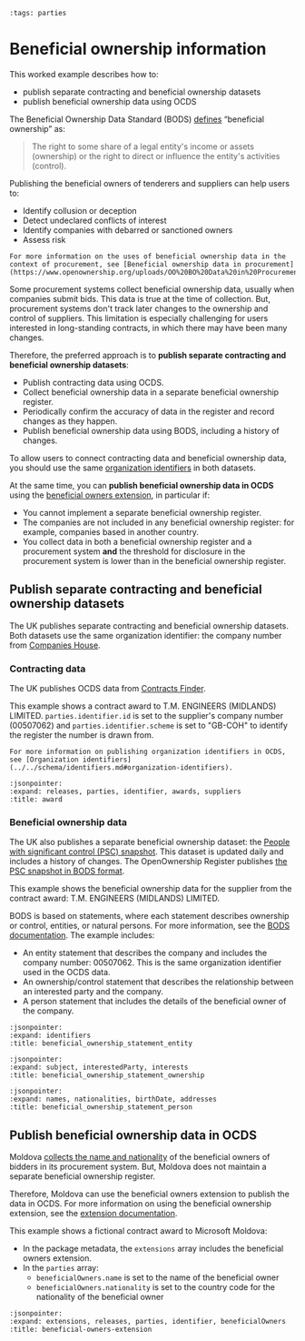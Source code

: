 ```{workedexample} Beneficial ownership information
:tags: parties
```

# Beneficial ownership information

This worked example describes how to:

* publish separate contracting and beneficial ownership datasets
* publish beneficial ownership data using OCDS

The Beneficial Ownership Data Standard (BODS) [defines](https://standard.openownership.org/en/0.2.0/primer/whatisbo.html) “beneficial ownership” as:

> The right to some share of a legal entity's income or assets (ownership) or the right to direct or influence the entity's activities (control).

Publishing the beneficial owners of tenderers and suppliers can help users to:

* Identify collusion or deception
* Detect undeclared conflicts of interest
* Identify companies with debarred or sanctioned owners
* Assess risk

```{note}
For more information on the uses of beneficial ownership data in the context of procurement, see [Beneficial ownership data in procurement](https://www.openownership.org/uploads/OO%20BO%20Data%20in%20Procurement.pdf). 
```

Some procurement systems collect beneficial ownership data, usually when companies submit bids. This data is true at the time of collection. But, procurement systems don't track later changes to the ownership and control of suppliers. This limitation is especially challenging for users interested in long-standing contracts, in which there may have been many changes.

Therefore, the preferred approach is to **publish separate contracting and beneficial ownership datasets**:

* Publish contracting data using OCDS.
* Collect beneficial ownership data in a separate beneficial ownership register.
* Periodically confirm the accuracy of data in the register and record changes as they happen.
* Publish beneficial ownership data using BODS, including a history of changes.

To allow users to connect contracting data and beneficial ownership data, you should use the same [organization identifiers](../../schema/identifiers.md#organization-identifiers) in both datasets.

At the same time, you can **publish beneficial ownership data in OCDS** using the [beneficial owners extension](https://extensions.open-contracting.org/en/extensions/beneficialOwners/master/), in particular if:

* You cannot implement a separate beneficial ownership register.
* The companies are not included in any beneficial ownership register: for example, companies based in another country.
* You collect data in both a beneficial ownership register and a procurement system **and** the threshold for disclosure in the procurement system is lower than in the beneficial ownership register.

## Publish separate contracting and beneficial ownership datasets

The UK publishes separate contracting and beneficial ownership datasets. Both datasets use the same organization identifier: the company number from [Companies House](https://www.gov.uk/government/organisations/companies-house).

### Contracting data

The UK publishes OCDS data from [Contracts Finder](https://www.contractsfinder.service.gov.uk/). 

This example shows a contract award to T.M. ENGINEERS (MIDLANDS) LIMITED. `parties.identifier.id` is set to the supplier's company number (00507062) and `parties.identifier.scheme` is set to "GB-COH" to identify the register the number is drawn from.

```{note}
For more information on publishing organization identifiers in OCDS, see [Organization identifiers](../../schema/identifiers.md#organization-identifiers).
```

```{jsoninclude} ../../examples/beneficial_ownership/award.json
:jsonpointer:
:expand: releases, parties, identifier, awards, suppliers
:title: award
```

### Beneficial ownership data

The UK also publishes a separate beneficial ownership dataset: the [People with significant control (PSC) snapshot](http://download.companieshouse.gov.uk/en_pscdata.html). This dataset is updated daily and includes a history of changes. The OpenOwnership Register publishes [the PSC snapshot in BODS format](https://register.openownership.org/data_sources/uk-psc-register).

This example shows the beneficial ownership data for the supplier from the contract award: T.M. ENGINEERS (MIDLANDS) LIMITED. 

BODS is based on statements, where each statement describes ownership or control, entities, or natural persons. For more information, see the [BODS documentation](http://standard.openownership.org/). The example includes:

* An entity statement that describes the company and includes the company number: 00507062. This is the same organization identifier used in the OCDS data.
* An ownership/control statement that describes the relationship between an interested party and the company.
* A person statement that includes the details of the beneficial owner of the company. 

```{jsoninclude} ../../examples/beneficial_ownership/beneficial_ownership_statement_entity.json
:jsonpointer:
:expand: identifiers
:title: beneficial_ownership_statement_entity
```

```{jsoninclude} ../../examples/beneficial_ownership/beneficial_ownership_statement_ownership.json
:jsonpointer:
:expand: subject, interestedParty, interests
:title: beneficial_ownership_statement_ownership
```

```{jsoninclude} ../../examples/beneficial_ownership/beneficial_ownership_statement_person.json
:jsonpointer:
:expand: names, nationalities, birthDate, addresses
:title: beneficial_ownership_statement_person
```

## Publish beneficial ownership data in OCDS

Moldova [collects the name and nationality](https://tender.gov.md/ro/content/formularul-standard-al-documentului-unic-de-achizi%C8%9Bii-european?fbclid=IwAR14CSxh6bo45cTq-hzVbwhnEkk9OEkY1aF86j1hVIU8kTnvaW3cU4q5loc) of the beneficial owners of bidders in its procurement system. But, Moldova does not maintain a separate beneficial ownership register.

Therefore, Moldova can use the beneficial owners extension to publish the data in OCDS. For more information on using the beneficial ownership extension, see the [extension documentation](https://extensions.open-contracting.org/en/extensions/beneficialOwners/master/).

This example shows a fictional contract award to Microsoft Moldova:

* In the package metadata, the `extensions` array includes the beneficial owners extension.
* In the `parties` array:
  * `beneficialOwners.name` is set to the name of the beneficial owner
  * `beneficialOwners.nationality` is set to the country code for the nationality of the beneficial owner

```{jsoninclude} ../../examples/beneficial_ownership/beneficial_owners_extension.json
:jsonpointer:
:expand: extensions, releases, parties, identifier, beneficialOwners
:title: beneficial-owners-extension
```
